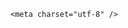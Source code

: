 <!DOCTYPE html>
<html lang="zh-CN">

<head>
    
<title>女排前队长朱婷的妹妹保送浙大，有什么猫腻吗？她真实水平如何？_腾讯新闻</title>
<meta name="keywords" content="朱婷,朱佳荟,女排,中国女排,浙江大学,运动健将,天津女排,国家体育总局">
<meta name="description" content="极目新闻记者 余渊近日，多名网友发文称，国家体育总局于近期公布的《体育总局科教司关于2025年优秀运动员本科保送拟推荐名单的公示》中，有一位名叫朱某荟的女生，通过排球项目被保送至浙江大学。网友称这名女生是中国女排前队长朱婷的亲妹妹，并质疑其排球水平一般，是“混上”的“运动健将”，不符合保送资格。5月16日，...">
<meta name="author" content="腾讯网">
<meta name="copyright" content="Copyright 1998 - 2025 Tencent. All Rights Reserved">
<meta property="og:type" content="news" />

<meta property="og:title" content="女排前队长朱婷的妹妹保送浙大，有什么猫腻吗？她真实水平如何？_腾讯新闻" />
<meta property="og:description" content="极目新闻记者 余渊近日，多名网友发文称，国家体育总局于近期公布的《体育总局科教司关于2025年优秀运动员本科保送拟推荐名单的公示》中，有一位名叫朱某荟的女生，通过排球项目被保送至浙江大学。网友称这名女生是中国女排前队长朱婷的亲妹妹，并质疑其排球水平一般，是“混上”的“运动健将”，不符合保送资格。5月16日，..." />
<meta property="og:url" content="https://news.qq.com/rain/a/20250516Q04M6A00" />
<meta property="og:image" content="https://inews.gtimg.com/news_ls/Ovx58k80Wu6BFNevH3pPlEZ5mjWfOf-sBH6OdyyrRLRNwAA_640330/0" />
<meta property="article:author" content="" />
<meta property="article:published_time" content="2025-05-16 17:28:44" />
<meta property="category" content="" />

    <meta charset="utf-8" />
<meta http-equiv="X-UA-Compatible" content="IE=Edge" />
<meta name="viewport" content="width=device-width, initial-scale=1, shrink-to-fit=no" />
<link rel="dns-prefetch" href="mat1.gtimg.com">
<link rel="dns-prefetch" href="i.news.qq.com">
<link rel="shortcut icon" href="https://mat1.gtimg.com/qqcdn/qqindex2021/favicon.ico">
<script nomodule="true" src="https://mat1.gtimg.com/qqcdn/qqindex2021/common-static/20240515201444/core3-37-1.min.js"></script>
<script>
  try {
    if (!window.IntersectionObserver) {
      var observerScript = document.createElement('script');
      observerScript.src = "https://mat1.gtimg.com/qqcdn/qqindex2021/common-static/20241024141058/intersection-observer-polyfill.js";
      document.head.appendChild(observerScript);
    }
  } catch (error) {}
</script>

<script>
  try {
    if (!Element.prototype.scrollTo) {
      var scrollScript = document.createElement('script');
      scrollScript.src = "https://mat1.gtimg.com/qqcdn/qqindex2021/common-static/20241025153001/scroll-behavior-polyfill.js";
      document.head.appendChild(scrollScript);
    }
  } catch (error) {}
</script>
<script>
  try {
    if ('scrollRestoration' in window.history) {
      window.history.scrollRestoration = 'manual';
    }
    window.isPcClient = Boolean(window.electron) && (
      window.navigator.userAgent.indexOf('pc-client') > 0 ||
      window.navigator.userAgent.indexOf('TencentNews') > 0
    );
  } catch {}
</script>
<script>
  try {
    if (window.isPcClient) {
      var bodyStyle = document.createElement('style');
      bodyStyle.innerText = 'body{ zoom: 0.95 }';
      document.head.appendChild(bodyStyle);
    }
  } catch {}
</script>
<script>
  window.DATA = {"all_long_pic":1,"safe_cntl":{"close_all_ad":0,"close_all_emoticon_comment":0,"close_all_rel":0,"close_relate_thing":0,"close_share_pull":0,"emoticon_comment_mode":0,"close_all_favorite":0,"close_comment_dislike":0,"close_global_news_sis":0},"time":"2025-05-16 12:49:52","abstract":"","content_words_num":31,"emojiSwitch":1,"is_deleted":0,"shareDesc":"腾讯新闻","surl":"https://view.inews.qq.com/a/20250516Q04M6A00","likeInfo":0,"question_id":"","adInfo":{"openAdsPhotos":1,"openAdsText":1,"openRelatedNewsAd":1,"openAds":1,"openAdsComment":1},"categoryrray":{"category_id":"5","sub_category_id":"310"},"final_declare":["个人观点，仅供参考"],"forbidCommentUpDown":0,"iNewsRecommendLevel":1,"intro":"","remarks":"","title":"女排前队长朱婷的妹妹保送浙大，有什么猫腻吗？她真实水平如何？","news_update_time":1747407671,"self_declare":{"declare":"个人观点，仅供参考"},"attribute":{},"atype":232,"copyright_wording_share":"免责声明","emojiRelatedSwitch":1,"id":"20250516Q04M6A00","news_app_recommend_status":4,"answer_num":1,"FadCid":"","isSensitive":0,"shareImg":"https://inews.gtimg.com/om_ls/Ou0F_Y1FzM8z8pHYl9WaaPnlrLIEWS0O53H4xiXu7hAdMAA_870492/0","url":"https://view.inews.qq.com/a/20250516Q04M6A00","channelEntryJumpType":1,"content":null,"detail_entry":{"is_orignal":1,"orignal_entry":1},"relate_extend_infos":{"imgURL":"https://inews.gtimg.com/news_ls/On3T9DoiGtSVALUagIzkcAv3bp-CQKVUvmc72bNXAgUE8AA_640330/0","imgURLSmall":"https://inews.gtimg.com/news_ls/On3T9DoiGtSVALUagIzkcAv3bp-CQKVUvmc72bNXAgUE8AA_150120/0","longTitle":"朱婷妹妹保送浙大 网友质疑水平一般混上了健将 校方：录取时不知身份","title":"朱婷妹妹保送浙大 网友质疑水平一般混上了健将 校方：录取时不知身份","url":"http://view.inews.qq.com/a/20250516A03U9D00","abstract":"极目新闻记者 余渊近日，多名网友发文称，国家体育总局于近期公布的《体育总局科教司关于2025年优秀运动员本科保送拟推荐名单的公示》中，有一位名叫朱某荟的女生，通过排球项目被保送至浙江大学。网友称这名女生是中国女排前队长朱婷的亲妹妹，并质疑其排球水平一般，是“混上”的“运动健将”，不符合保送资格。5月16日，...","id":"20250516A03U9D00"},"already_answer":false,"article_category":"5","closeCommentBanner":0,"commentid":"","questionInfo":{"longtitle":"女排前队长朱婷的妹妹保送浙大，真有猫腻吗？她真实水平如何？","question_short_title":"女排前队长朱婷的妹妹保送浙大，有什么猫腻吗？她真实水平如何？","relate_extend_infos":[{"longtitle":"朱婷妹妹保送浙大 网友质疑水平一般混上了健将 校方：录取时不知身份","picShowType":"90092","thumbnails_qqnews":["https://inews.gtimg.com/news_ls/On3T9DoiGtSVALUagIzkcAv3bp-CQKVUvmc72bNXAgUE8AA_294195/0"],"title":"朱婷妹妹保送浙大 网友质疑水平一般混上了健将 校方：录取时不知身份","url":"https://view.inews.qq.com/a/20250516A03U9D00","abstract":"极目新闻记者 余渊近日，多名网友发文称，国家体育总局于近期公布的《体育总局科教司关于2025年优秀运动员本科保送拟推荐名单的公示》中，有一位名叫朱某荟的女生，通过排球项目被保送至浙江大学。网友称这名女生是中国女排前队长朱婷的亲妹妹，并质疑其排球水平一般，是“混上”的“运动健将”，不符合保送资格。5月16日，...","articletype":"0","id":"20250516A03U9D00"}],"thumbnails_qqnews":["https://inews.gtimg.com/om_ls/Ou0F_Y1FzM8z8pHYl9WaaPnlrLIEWS0O53H4xiXu7hAdMAA_294195/0"],"title":"女排前队长朱婷的妹妹保送浙大，有什么猫腻吗？她真实水平如何？","url":"http://view.inews.qq.com/a/20250516Q04M6A00","abstract":"","id":"20250516Q04M6A00"},"ret":0,"ai_switch":true,"card":{"chlid":"21201548","vip_type_new":"30012","answererStatus":3,"desc":"腾讯新闻体育官方账号","msgEntry":1,"vip_icon":"http://inews.gtimg.com/newsapp_ls/0/14876051701/0","vip_desc":"腾讯新闻体育官方账号","vip_icon_night":"http://inews.gtimg.com/newsapp_ls/0/14876052067/0","vip_place":"left","liveInfo":{"roomID":"1449078837","roomStatus":"1","cms_id":"RLV2025050904355200","article_type":"102"},"chlname":"腾讯新闻体育","icon":"http://inews.gtimg.com/newsapp_ls/0/14368916186_200200/0","uin":"ecd39e462ae0f8a24b0d4280495396ff38","cpLevel":1,"answerer_status":3,"update_frequency":"1970-01-01 08:00:00","vip_type":"30012","suid":"8QIf3n9b6YIYuDrf5Qc="},"copyright_share":"本文来自腾讯新闻客户端创作者，不代表腾讯新闻的观点和立场。","disableDeclare":1,"enableDiffusion":1,"extra_property":{"zanSkinType":"","FeedbackDetailDisableInsert":0},"cms_id":"20250516Q04M6A00","articleId":"20250516Q07CC300","article_type":232,"tags":"","desc":"极目新闻记者 余渊近日，多名网友发文称，国家体育总局于近期公布的《体育总局科教司关于2025年优秀运动员本科保送拟推荐名单的公示》中，有一位名叫朱某荟的女生，通过排球项目被保送至浙江大学。网友称这名女生是中国女排前队长朱婷的亲妹妹，并质疑其排球水平一般，是“混上”的“运动健将”，不符合保送资格。5月16日，...","videoArr":[]};
</script>
<script>
  window.channelInfo = {"channelConfig":{"channelNav":[{"_auto_id":"1","active_alien_img":"","alien_img":"","channel_id":"news_news_home","is_local":"0","link":"https://www.qq.com","name_cn":"首页","name_en":"home"},{"_auto_id":"2","active_alien_img":"","alien_img":"","channel_id":"news_news_top","is_local":"0","link":"","name_cn":"要闻","name_en":"news"},{"_auto_id":"4","active_alien_img":"","alien_img":"","channel_id":"news_news_bj","is_local":"1","link":"","name_cn":"北京","name_en":"bj"},{"_auto_id":"5","active_alien_img":"","alien_img":"","channel_id":"news_news_finance","is_local":"0","link":"","name_cn":"财经","name_en":"finance"},{"_auto_id":"6","active_alien_img":"","alien_img":"","channel_id":"news_news_tech","is_local":"0","link":"","name_cn":"科技","name_en":"tech"},{"_auto_id":"7","active_alien_img":"","alien_img":"","channel_id":"tv","is_local":"0","link":"https://v.qq.com/channel/tv/?ptag=qqnews","name_cn":"电视剧","name_en":"tv"},{"_auto_id":"8","active_alien_img":"","alien_img":"","channel_id":"news_news_qa","is_local":"0","link":"","name_cn":"热问","name_en":"qa"},{"_auto_id":"9","active_alien_img":"","alien_img":"","channel_id":"news_news_ent","is_local":"0","link":"","name_cn":"娱乐","name_en":"ent"},{"_auto_id":"10","active_alien_img":"","alien_img":"","channel_id":"variety","is_local":"0","link":"https://v.qq.com/channel/variety/?ptag=qqnews","name_cn":"综艺","name_en":"variety"},{"_auto_id":"11","active_alien_img":"","alien_img":"","channel_id":"news_news_sports","is_local":"0","link":"","name_cn":"体育","name_en":"sports"},{"_auto_id":"13","active_alien_img":"","alien_img":"","channel_id":"news_news_nba","is_local":"0","link":"","name_cn":"NBA","name_en":"nba"},{"_auto_id":"14","active_alien_img":"","alien_img":"","channel_id":"news_news_world","is_local":"0","link":"","name_cn":"国际","name_en":"world"},{"_auto_id":"15","active_alien_img":"","alien_img":"","channel_id":"news_news_mil","is_local":"0","link":"","name_cn":"军事","name_en":"milite"},{"_auto_id":"16","active_alien_img":"","alien_img":"","channel_id":"news_news_auto","is_local":"0","link":"","name_cn":"汽车","name_en":"auto"},{"_auto_id":"17","active_alien_img":"","alien_img":"","channel_id":"news_news_house","is_local":"0","link":"","name_cn":"房产","name_en":"house"},{"_auto_id":"18","active_alien_img":"","alien_img":"","channel_id":"news_news_edu","is_local":"0","link":"","name_cn":"教育","name_en":"edu"},{"_auto_id":"19","active_alien_img":"","alien_img":"","channel_id":"news_news_antip","is_local":"0","link":"","name_cn":"健康","name_en":"health"},{"_auto_id":"20","active_alien_img":"","alien_img":"","channel_id":"news_news_video","is_local":"0","link":"","name_cn":"视频","name_en":"video"},{"_auto_id":"21","active_alien_img":"","alien_img":"","channel_id":"news_news_game","is_local":"0","link":"","name_cn":"游戏","name_en":"games"},{"_auto_id":"22","active_alien_img":"","alien_img":"","channel_id":"news_news_nchupin","is_local":"0","link":"","name_cn":"眼界","name_en":"chupin"},{"_auto_id":"24","active_alien_img":"","alien_img":"","channel_id":"news_news_football","is_local":"0","link":"","name_cn":"足球","name_en":"football"},{"_auto_id":"25","active_alien_img":"","alien_img":"","channel_id":"news_news_kepu","is_local":"0","link":"","name_cn":"科学","name_en":"kepu"},{"_auto_id":"26","active_alien_img":"","alien_img":"","channel_id":"news_news_digi","is_local":"0","link":"","name_cn":"数码","name_en":"digi"},{"_auto_id":"28","active_alien_img":"","alien_img":"","channel_id":"ymzx","is_local":"0","link":"https://gamer.qq.com/v2/cloudgame/game/96897?ichannel=txxwpc0Ftxxwpc1","name_cn":"元梦之星","name_en":"news_news_ymzx"},{"_auto_id":"31","active_alien_img":"","alien_img":"","channel_id":"movie","is_local":"0","link":"https://v.qq.com/channel/movie/?ptag=qqnews","name_cn":"电影","name_en":"movie"},{"_auto_id":"32","active_alien_img":"","alien_img":"","channel_id":"news_news_esport","is_local":"0","link":"","name_cn":"电竞","name_en":"esport"},{"_auto_id":"34","active_alien_img":"","alien_img":"","channel_id":"news_news_history","is_local":"0","link":"","name_cn":"历史","name_en":"history"},{"_auto_id":"35","active_alien_img":"","alien_img":"","channel_id":"news_news_baby","is_local":"0","link":"","name_cn":"育儿","name_en":"baby"},{"_auto_id":"36","active_alien_img":"","alien_img":"","channel_id":"hbjy","is_local":"0","link":"https://gp.qq.com/act/a20250421mnqlx/news.shtml","name_cn":"和平精英","name_en":"news_news_hbjy"},{"_auto_id":"37","active_alien_img":"","alien_img":"","channel_id":"cloud_gamer","is_local":"0","link":"https://gamer.qq.com/?ichannel=txxwpc0Ftxxwpc1","name_cn":"云游戏","name_en":"cloud_gamer"},{"_auto_id":"38","active_alien_img":"","alien_img":"","channel_id":"news_news_lic","is_local":"0","link":"","name_cn":"理财","name_en":"finance_licai"},{"_auto_id":"39","active_alien_img":"","alien_img":"","channel_id":"news_news_istock","is_local":"0","link":"","name_cn":"股票","name_en":"finance_stock"},{"_auto_id":"40","active_alien_img":"","alien_img":"","channel_id":"ren_min_shi_pin","is_local":"0","link":"https://news.qq.com/omn/author/8QMd3Hld74cbujbY?tab=om_video","name_cn":"人民视频","name_en":"ren_min_shi_pin"},{"_auto_id":"41","active_alien_img":"","alien_img":"","channel_id":"news_news_weather","is_local":"0","link":"https://tianqi.qq.com/index.htm","name_cn":"天气","name_en":"weather"}]}};
</script>
<script>
  window.articleConfig = {"rightConfig":[{"_auto_id":"1","category_key":"default","modules":"{\"moduleList\":[{\"title\":\"精选视频\",\"id\":\"video_album\",\"videoType\":\"tag\",\"videoId\":\"aUepxrtchGM=\"},{\"title\":\"下载条\",\"id\":\"download_banner\",\"isSticky\":1},{\"title\":\"热点榜\",\"id\":\"hot_rank_list\",\"isSticky\":1},{\"title\":\"广告推广\",\"id\":\"ssp_ad_module\",\"category\":\"ad_ssp\",\"loid\":\"109\",\"isSticky\":1}]}"}],"tonglanAdConfig":[],"bottomConfig":[],"videoAdConfig":[],"rightGameConfig":[]};
</script>
<script src="https://mat1.gtimg.com/www/js/emonitor/custom_ed041a23.js" charset="utf-8"></script>
<script>
  try {
    window.emonitorIns = emonitor.create({
      name: 'newsqq_quesionArticle',
      atta: {
        name: 'newsqq',
      },
      mode: '007',
    });
  } catch (err) {
    console.warn(err);
  }
</script>
<link href="https://mat1.gtimg.com/qqcdn/qqindex2021/common-static/hel/qqnews-pc-dc_20250515055953/static/css/qa.css" rel="stylesheet">

<script>window.__HEL_PRESET_META__={"qqnews-pc-components":{"app":{"id":1366,"name":"qqnews-pc-components","app_group_name":"qqnews-pc-components","proj_ver":{"map":{},"utime":0},"online_version":"qqnews-pc-components_20250512030958","build_version":"qqnews-pc-components_20250515055747","update_at":"2025-05-15T09:58:38.000Z","desc":"set by [init], from container [formal.pc.dc.sz100970] worker [1]"},"version":{"sub_app_name":"qqnews-pc-components","sub_app_version":"qqnews-pc-components_20250515055747","src_map":{"webDirPath":"https://mat1.gtimg.com/qqcdn/qqindex2021/common-static/hel/qqnews-pc-components_20250515055747","htmlIndexSrc":"https://mat1.gtimg.com/qqcdn/qqindex2021/common-static/hel/qqnews-pc-components_20250515055747/index.html","extractMode":"all","iframeSrc":"","chunkCssSrcList":["https://mat1.gtimg.com/qqcdn/qqindex2021/common-static/hel/qqnews-pc-components_20250515055747/static/css/index.css"],"chunkJsSrcList":["https://mat1.gtimg.com/qqcdn/qqindex2021/common-static/hel/qqnews-pc-components_20250515055747/static/js/index.js"],"staticCssSrcList":[],"staticJsSrcList":["https://mat1.gtimg.com/qqcdn/qqindex2021/static/20231212123233/react.production.min.js","https://mat1.gtimg.com/qqcdn/qqindex2021/static/20231212123233/react-dom.production.min.js","https://mat1.gtimg.com/qqcdn/qqindex2021/common-static/hel/hel-base-v16.js"],"relativeCssSrcList":[],"relativeJsSrcList":[],"privCssSrcList":[],"srvModSrcList":[],"headAssetList":[{"tag":"staticScript","append":false,"attrs":{"src":"https://mat1.gtimg.com/qqcdn/qqindex2021/static/20231212123233/react.production.min.js"}},{"tag":"staticScript","append":false,"attrs":{"src":"https://mat1.gtimg.com/qqcdn/qqindex2021/static/20231212123233/react-dom.production.min.js"}},{"tag":"staticScript","append":false,"attrs":{"src":"https://mat1.gtimg.com/qqcdn/qqindex2021/common-static/hel/hel-base-v16.js"}},{"tag":"script","append":true,"attrs":{"src":"https://mat1.gtimg.com/qqcdn/qqindex2021/common-static/hel/qqnews-pc-components_20250515055747/static/js/index.js","defer":""}},{"tag":"link","append":true,"attrs":{"href":"https://mat1.gtimg.com/qqcdn/qqindex2021/common-static/hel/qqnews-pc-components_20250515055747/static/css/index.css","rel":"stylesheet"}}],"bodyAssetList":[]},"update_at":"2025-05-15T09:58:38.000Z","create_at":"2025-05-15T09:58:38.000Z","_worker_id":"1","_is_backup":true}}}</script>
<script>window.__VIEW_PATH__="question.ejs";</script>
</head>

<body id="dc-question-body">
  <div id="root"></div>
    <iframe style="display: none;" src="https://i.news.qq.com/web_backend/getWebPacUid"></iframe>
<script src="https://mat1.gtimg.com/qqcdn/qqindex2021/common-static/20240805160928/react.production.min.js"></script>
<script src="https://mat1.gtimg.com/qqcdn/qqindex2021/common-static/20240805160928/react-dom.production.min.js"></script>
<script src="https://mat1.gtimg.com/qqcdn/qqindex2021/common-static/20241018171503/universal-report.min.js"></script>
<script defer type="text/javascript" src="https://mat1.gtimg.com/qqcdn/qqindex2021/libs/barrier/aria.js?appid=9327b8b06379d9d1728bbfbe2025ef9c" charset="utf-8"></script>
<script defer src="https://t.captcha.qq.com/TCaptcha.js"></script>
<script>document.cookie="hel_err=;path=/;";</script>
<script src="https://mat1.gtimg.com/qqcdn/qqindex2021/common-static/hel/hel-base-v16.js"></script>
<script src="https://mat1.gtimg.com/qqcdn/qqindex2021/common-static/hel/qqnews-pc-hel-entry_20250117174052/static/js/index.js"></script>
<link rel="preload" href="https://mat1.gtimg.com/qqcdn/qqindex2021/common-static/hel/qqnews-pc-dc_20250515055953/static/js/qa.js" as="script">
<link rel="preload" href="https://mat1.gtimg.com/qqcdn/qqindex2021/common-static/hel/qqnews-pc-components_20250515055747/static/js/index.js" as="script">
<script>window.loadProject("https://mat1.gtimg.com/qqcdn/qqindex2021/common-static/hel/qqnews-pc-dc_20250515055953/static/js/qa.js");</script>
<iframe id="videoFrame" style="display: none;" src="https://video.qq.com/cookie/sync_qqnews.html"></iframe>
</body>

</html>
